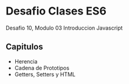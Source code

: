 # **Desafio Clases ES6**
Desafio 10, Modulo 03 Introduccion Javascript

## **Capitulos**
* Herencia
* Cadena de Prototipos
* Getters, Setters y HTML
